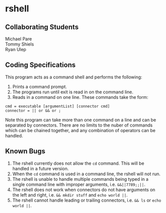 # rshell

## Collaborating Students
Michael Pare  
Tommy Shiels  
Ryan Ulep

## Coding Specifications
This program acts as a command shell and performs the following:

1. Prints a command prompt.
2. The programs run until exit is read in on the command line.
3. Reads in a command on one line. These commands take the form:

```
cmd = executable [argumentList] [connector cmd]
connector = || or && or ;
```

Note this program can take more than one command on a line and can be separated by connectors. There are no limits to the nuber of commands which can be chained together, and any combination of operators can be handled. 

## Known Bugs
1. The rshell currently does not allow the `cd` command. This will be handled in a future version.
2. When the `cd` command is used in a command line, the rshell will not run.
3. The rshell is unable to handle multiple commands being typed in a single command line with improper arguments, i.e. `&&||7789;;||`.
4. The rshell does not work when connectors do not have arguments on the left and right, i.e. `&& mkdir stuff` and `echo world ||`.
5. The rshell cannot handle leading or trailing connectors, i.e. `&& ls` or `echo world ||`.